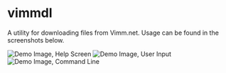 # vimmdl

A utility for downloading files from Vimm.net.
Usage can be found in the screenshots below.

![Demo Image, Help Screen](http://i.imgur.com/qvQYFPC.jpg)
![Demo Image, User Input](http://i.imgur.com/uUEG0JP.jpg)
![Demo Image, Command Line](http://i.imgur.com/uRGF4qd.jpg)